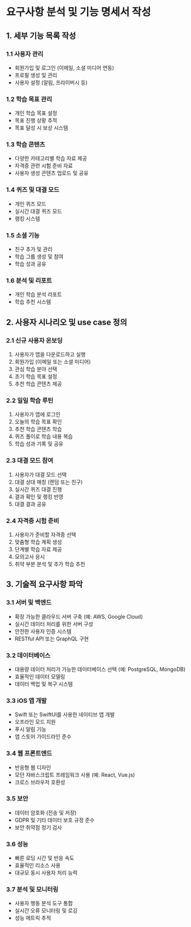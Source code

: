 # 요구사항 분석 및 기능 명세서 작성

## 1. 세부 기능 목록 작성

### 1.1 사용자 관리
- 회원가입 및 로그인 (이메일, 소셜 미디어 연동)
- 프로필 생성 및 관리
- 사용자 설정 (알림, 프라이버시 등)

### 1.2 학습 목표 관리
- 개인 학습 목표 설정
- 목표 진행 상황 추적
- 목표 달성 시 보상 시스템

### 1.3 학습 콘텐츠
- 다양한 카테고리별 학습 자료 제공
- 자격증 관련 시험 준비 자료
- 사용자 생성 콘텐츠 업로드 및 공유

### 1.4 퀴즈 및 대결 모드
- 개인 퀴즈 모드
- 실시간 대결 퀴즈 모드
- 랭킹 시스템

### 1.5 소셜 기능
- 친구 추가 및 관리
- 학습 그룹 생성 및 참여
- 학습 성과 공유

### 1.6 분석 및 리포트
- 개인 학습 분석 리포트
- 학습 추천 시스템

## 2. 사용자 시나리오 및 use case 정의

### 2.1 신규 사용자 온보딩
1. 사용자가 앱을 다운로드하고 실행
2. 회원가입 (이메일 또는 소셜 미디어)
3. 관심 학습 분야 선택
4. 초기 학습 목표 설정
5. 추천 학습 콘텐츠 제공

### 2.2 일일 학습 루틴
1. 사용자가 앱에 로그인
2. 오늘의 학습 목표 확인
3. 추천 학습 콘텐츠 학습
4. 퀴즈 풀이로 학습 내용 복습
5. 학습 성과 기록 및 공유

### 2.3 대결 모드 참여
1. 사용자가 대결 모드 선택
2. 대결 상대 매칭 (랜덤 또는 친구)
3. 실시간 퀴즈 대결 진행
4. 결과 확인 및 랭킹 반영
5. 대결 결과 공유

### 2.4 자격증 시험 준비
1. 사용자가 준비할 자격증 선택
2. 맞춤형 학습 계획 생성
3. 단계별 학습 자료 제공
4. 모의고사 응시
5. 취약 부분 분석 및 추가 학습 추천

## 3. 기술적 요구사항 파악

### 3.1 서버 및 백엔드
- 확장 가능한 클라우드 서버 구축 (예: AWS, Google Cloud)
- 실시간 데이터 처리를 위한 서버 구성
- 안전한 사용자 인증 시스템
- RESTful API 또는 GraphQL 구현

### 3.2 데이터베이스
- 대용량 데이터 처리가 가능한 데이터베이스 선택 (예: PostgreSQL, MongoDB)
- 효율적인 데이터 모델링
- 데이터 백업 및 복구 시스템

### 3.3 iOS 앱 개발
- Swift 또는 SwiftUI를 사용한 네이티브 앱 개발
- 오프라인 모드 지원
- 푸시 알림 기능
- 앱 스토어 가이드라인 준수

### 3.4 웹 프론트엔드
- 반응형 웹 디자인
- 모던 자바스크립트 프레임워크 사용 (예: React, Vue.js)
- 크로스 브라우저 호환성

### 3.5 보안
- 데이터 암호화 (전송 및 저장)
- GDPR 및 기타 데이터 보호 규정 준수
- 보안 취약점 정기 검사

### 3.6 성능
- 빠른 로딩 시간 및 반응 속도
- 효율적인 리소스 사용
- 대규모 동시 사용자 처리 능력

### 3.7 분석 및 모니터링
- 사용자 행동 분석 도구 통합
- 실시간 오류 모니터링 및 로깅
- 성능 메트릭 추적